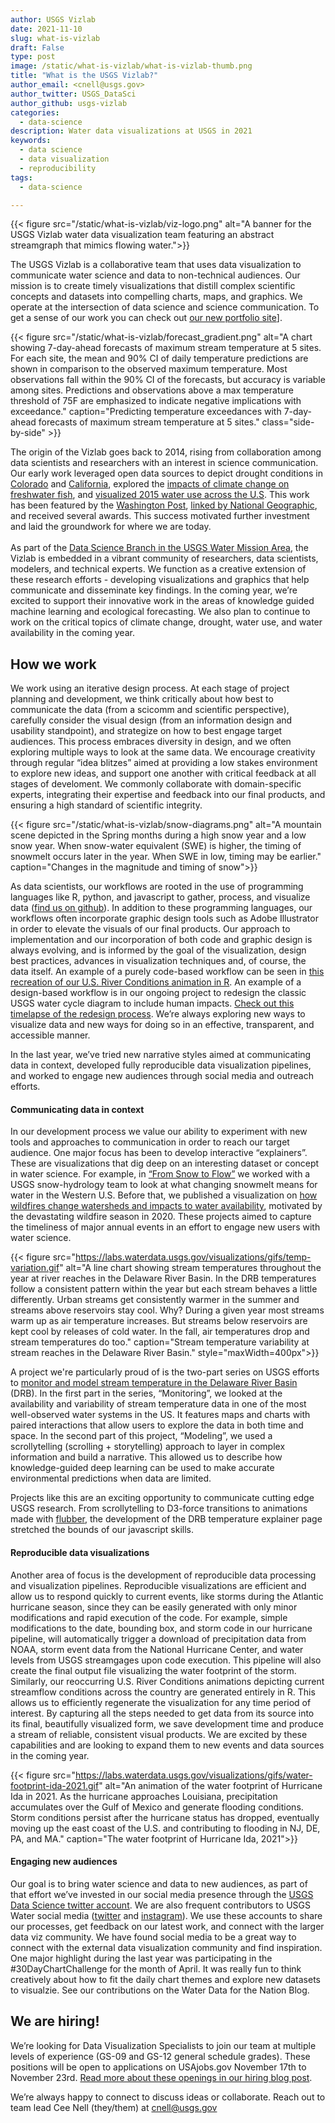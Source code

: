 ```yaml
---
author: USGS Vizlab
date: 2021-11-10
slug: what-is-vizlab
draft: False
type: post
image: /static/what-is-vizlab/what-is-vizlab-thumb.png
title: "What is the USGS Vizlab?"
author_email: <cnell@usgs.gov>
author_twitter: USGS_DataSci
author_github: usgs-vizlab
categories:
  - data-science
description: Water data visualizations at USGS in 2021
keywords:
  - data science
  - data visualization
  - reproducibility
tags:
  - data-science 

---
```

{{< figure src="/static/what-is-vizlab/viz-logo.png" alt="A banner for the USGS Vizlab water data visualization team featuring an abstract streamgraph that mimics flowing water.">}}

The USGS Vizlab is a collaborative team that uses data visualization to communicate water science and data to non-technical audiences. Our mission is to create timely visualizations that distill complex scientific concepts and datasets into compelling charts, maps, and graphics. We operate at the intersection of data science and science communication. To get a sense of our work you can check out <a href="https://labs.waterdata.usgs.gov/visualizations/vizlab-home/index.html#/?utm_source=blog&utm_medium=wdfn&utm_campaign=what_is_vizlab#/" target="_blank" >our new portfolio site</a>]. 

<div class="grid-row">
{{< figure src="/static/what-is-vizlab/forecast_gradient.png" alt="A chart showing 7-day-ahead forecasts of maximum stream temperature at 5 sites. For each site, the mean and 90% CI of daily temperature predictions are shown in comparison to the observed maximum temperature. Most observations fall within the 90% CI of the forecasts, but accuracy is variable among sites. Predictions and observations above a max temperature threshold of 75F are emphasized to indicate negative implications with exceedance." caption="Predicting temperature exceedances with 7-day-ahead forecasts of maximum stream temperature at 5 sites." class="side-by-side" >}}
<p class="side-by-side" >
The origin of the Vizlab goes back to 2014, rising from collaboration among data scientists and researchers with an interest in science communication. Our early work leveraged open data sources to depict drought conditions in <a href="https://www.doi.gov/water/owdi.cr.drought/en/?utm_source=blog&utm_medium=wdfn&utm_campaign=what_is_vizlab#/" target="_blank" >Colorado</a> and <a href="https://labs.waterdata.usgs.gov/visualizations/ca_drought/index.html?utm_source=blog&utm_medium=wdfn&utm_campaign=what_is_vizlab#/" target="_blank" >California</a>, explored the <a href="https://labs.waterdata.usgs.gov/visualizations/climate-change-walleye-bass/index.html?utm_source=blog&utm_medium=wdfn&utm_campaign=what_is_vizlab#/" target="_blank" >impacts of climate change on freshwater fish</a>, and <a href="https://labs.waterdata.usgs.gov/visualizations/water-use-15/index.html#=undefined&utm_medium=wdfn&utm_campaign=what_is_vizlab#/&view=USA&category=total" target="_blank" >visualized 2015 water use across the U.S</a>. This work has been featured by the <a href="https://www.washingtonpost.com/news/wonk/wp/2018/06/25/americans-are-conserving-water-like-never-before-according-to-the-latest-federal-data/?noredirect=on" target="_blank" >Washington Post</a>, <a href="https://www.nationalgeographic.com/environment/article/climate-change-comes-for-favorite-summer-pastime-fishing" target="_blank" >linked by National Geographic</a>, and received several awards. This success motivated further investment and laid the groundwork for where we are today. <br/><br/>As part of the <a href="https://waterdata.usgs.gov/blog/water-data-science-2021/" target="_blank" >Data Science Branch in the USGS Water Mission Area</a>, the Vizlab is embedded in a vibrant community of researchers, data scientists, modelers, and technical experts. We function as a creative extension of these research efforts - developing visualizations and graphics that help communicate and disseminate key findings. In the coming year, we’re excited to support their innovative work in the areas of knowledge guided machine learning and ecological forecasting. We also plan to continue to work on the critical topics of climate change, drought, water use, and water availability in the coming year. 
</p>
</div>

How we work  
--------------------
We work using an iterative design process. At each stage of project planning and development, we think critically about how best to communicate the data (from a scicomm and scientific perspective), carefully consider the visual design (from an information design and usability standpoint), and strategize on how to best engage target audiences. This process embraces diversity in design, and we often exploring multiple ways to look at the same data. We encourage creativity through regular “idea blitzes” aimed at providing a low stakes environment to explore new ideas, and support one another with critical feedback at all stages of develoment. We commonly collaborate with domain-specific experts, integrating their expertise and feedback into our final products, and ensuring a high standard of scientific integrity.   

{{< figure src="/static/what-is-vizlab/snow-diagrams.png" alt="A mountain scene depicted in the Spring months during a high snow year and a low snow year. When snow-water equivalent (SWE) is higher, the timing of snowmelt occurs later in the year. When SWE in low, timing may be earlier." caption="Changes in the magnitude and timing of snow">}}

As data scientists, our workflows are rooted in the use of programming languages like R, python, and javascript to gather, process, and visualize data (<a href="https://github.com/usgs-vizlab" target="_blank">find us on github</a>). In addition to these programming languages, our workflows often incorporate graphic design tools such as Adobe Illustrator in order to elevate the visuals of our final products. Our approach to implementation and our incorporation of both code and graphic design is always evolving, and is informed by the goal of the visualization, design best practices, advances in visualization techniques and, of course, the data itself. An example of a purely code-based workflow can be seen in <a href="https://waterdata.usgs.gov/blog/build-r-animations/" target="_blank"> this recreation of our U.S. River Conditions animation in R</a>. An example of a design-based workflow is in our ongoing project to redesign the classic USGS water cycle diagram to include human impacts. <a href="https://twitter.com/USGS_DataSci/status/1417530514815266823" target="_blank">Check out this timelapse of the redesign process</a>. We’re always exploring new ways to visualize data and new ways for doing so in an effective, transparent, and accessible manner. 

In the last year, we’ve tried new narrative styles aimed at communicating data in context, developed fully reproducible data visualization pipelines, and worked to engage new audiences through social media and outreach efforts. 

#### Communicating data in context 

In our development process we value our ability to experiment with new tools and approaches to communication in order to reach our target audience. One major focus has been to develop interactive “explainers”. These are visualizations that dig deep on an interesting dataset or concept in water science. For example, in <a href="https://labs.waterdata.usgs.gov/visualizations/snow-to-flow/index.html#/?utm_source=blog&utm_medium=wdfn&utm_campaign=what_is_vizlab#/" target="_blank">“From Snow to Flow”</a> we worked with a USGS snow-hydrology team to look at what changing snowmelt means for water in the Western U.S. Before that, we published a visualization on <a href="https://labs.waterdata.usgs.gov/visualizations/fire-hydro/index.html#/?utm_source=blog&utm_medium=wdfn&utm_campaign=what_is_vizlab#/" target="_blank">how wildfires change watersheds and impacts to water availability</a>, motivated by the devastating wildfire season in 2020. These projects aimed to capture the timeliness of major annual events in an effort to engage new users with water science.  

{{< figure src="https://labs.waterdata.usgs.gov/visualizations/gifs/temp-variation.gif" alt="A line chart showing stream temperatures throughout the year at river reaches in the Delaware River Basin. In the DRB temperatures follow a consistent pattern within the year but each stream behaves a little differently. Urban streams get consistently warmer in the summer and streams above reservoirs stay cool. Why? During a given year most streams warm up as air temperature increases. But streams below reservoirs are kept cool by releases of cold water. In the fall, air temperatures drop and stream temperatures do too." caption="Stream temperature variability at stream reaches in the Delaware River Basin." style="maxWidth=400px">}}

A project we're particularly proud of is the two-part series on USGS efforts to <a href="https://labs.waterdata.usgs.gov/visualizations/temperature-prediction/index.html#/monitoring?utm_source=blog&utm_medium=wdfn&utm_campaign=what_is_vizlab#/" target="_blank">monitor and model stream temperature in the Delaware River Basin</a> (DRB). In the first part in the series, “Monitoring”, we looked at the availability and variability of stream temperature data in one of the most well-observed water systems in the US. It features maps and charts with paired interactions that allow users to explore the data in both time and space. In the second part of this project, “Modeling”, we used a scrollytelling (scrolling + storytelling) approach to layer in complex information and build a narrative. This allowed us to describe how knowledge-guided deep learning can be used to make accurate environmental predictions when data are limited.  

Projects like this are an exciting opportunity to communicate cutting edge USGS research. From scrollytelling to D3-force transitions to animations made with <a href="https://github.com/veltman/flubber" target="_blank">flubber</a>, the development of the DRB temperature explainer page stretched the bounds of our javascript skills.

#### Reproducible data visualizations 

Another area of focus is the development of reproducible data processing and visualization pipelines. Reproducible visualizations are efficient and allow us to respond quickly to current events, like storms during the Atlantic hurricane season, since they can be easily generated with only minor modifications and rapid execution of the code. For example, simple modifications to the date, bounding box, and storm code in our hurricane pipeline, will automatically trigger a download of precipitation data from NOAA, storm event data from the National Hurricane Center, and water levels from USGS streamgages upon code execution. This pipeline will also create the final output file visualizing the water footprint of the storm. Similarly, our reoccurring U.S. River Conditions animations depicting current streamflow conditions across the country are generated entirely in R. This allows us to efficiently regenerate the visualization for any time period of interest. By capturing all the steps needed to get data from its source into its final, beautifully visualized form, we save development time and produce a stream of reliable, consistent visual products. We are excited by these capabilities and are looking to expand them to new events and data sources in the coming year. 

{{< figure src="https://labs.waterdata.usgs.gov/visualizations/gifs/water-footprint-ida-2021.gif" alt="An animation of the water footprint of Hurricane Ida in 2021. As the hurricane approaches Louisiana, precipitation accumulates over the Gulf of Mexico and generate flooding conditions. Storm conditions persist after the hurricane status has dropped, eventually moving up the east coast of the U.S. and contributing to flooding in NJ, DE, PA, and MA." caption="The water footprint of Hurricane Ida, 2021">}}

#### Engaging new audiences  

Our goal is to bring water science and data to new audiences, as part of that effort we’ve invested in our social media presence through the <a href="https://twitter.com/USGS_DataSci" target="_blank">USGS Data Science twitter account</a>. We are also frequent contributors to USGS Water social media (<a href="" target="_blank">twitter</a> and <a href="https://www.instagram.com/usgs_streamgages/" target="_blank">instagram</a>). We use these accounts to share our processes, get feedback on our latest work, and connect with the larger data viz community. We have found social media to be a great way to connect with the external data visualization community and find inspiration. One major highlight during the last year was participating in the #30DayChartChallenge for the month of April. It was really fun to think creatively about how to fit the daily chart themes and explore new datasets to visualzie. See our contributions on the Water Data for the Nation Blog. 

We are hiring! 
--------------------
We’re looking for Data Visualization Specialists to join our team at multiple levels of experience (GS-09 and GS-12 general schedule grades). These positions will be open to applications on USAjobs.gov November 17th to November 23rd. <a href="https://waterdata.usgs.gov/blog/viz-hires-2021/" target="_blank">Read more about these openings in our hiring blog post</a>. 

We’re always happy to connect to discuss ideas or collaborate. Reach out to team lead Cee Nell (they/them) at cnell@usgs.gov  

